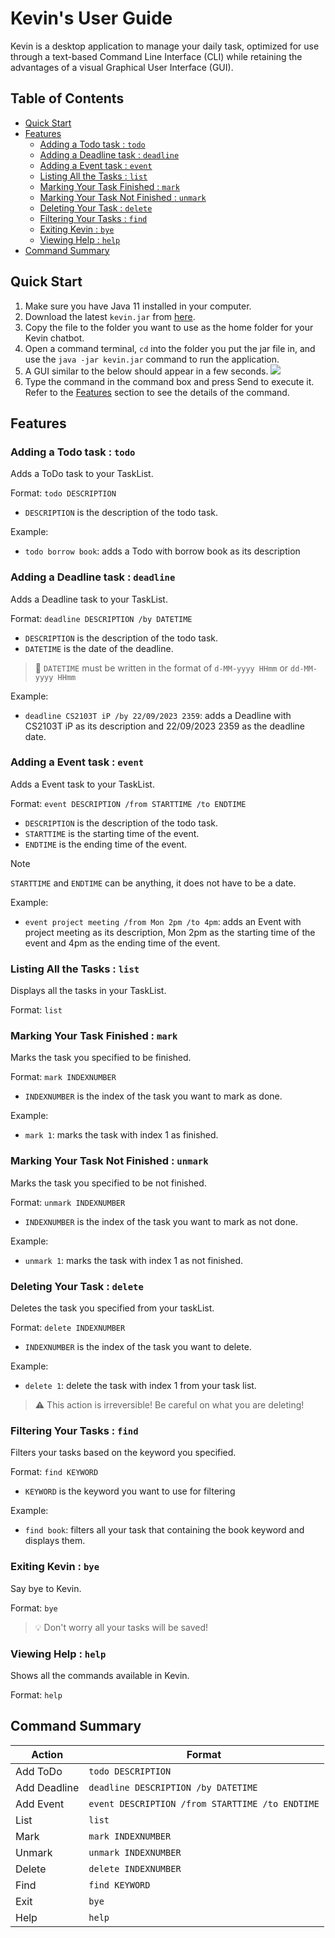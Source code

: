 # Kevin's User Guide

Kevin is a desktop application to manage your daily task, optimized for use through a text-based Command Line Interface 
(CLI) while retaining the advantages of a visual Graphical User Interface (GUI).

## Table of Contents

<!-- TOC -->

  * [Quick Start](#quick-start)
  * [Features](#features-)
    * [Adding a Todo task : `todo`](#adding-a-todo-task--todo)
    * [Adding a Deadline task : `deadline`](#adding-a-deadline-task--deadline)
    * [Adding a Event task : `event`](#adding-a-event-task--event)
    * [Listing All the Tasks : `list`](#listing-all-the-tasks--list)
    * [Marking Your Task Finished : `mark`](#marking-your-task-finished--mark)
    * [Marking Your Task Not Finished : `unmark`](#marking-your-task-not-finished--unmark)
    * [Deleting Your Task : `delete`](#deleting-your-task--delete)
    * [Filtering Your Tasks : `find`](#filtering-your-tasks--find)
    * [Exiting Kevin : `bye`](#exiting-kevin--bye)
    * [Viewing Help : `help`](#viewing-help--help)
  * [Command Summary](#command-summary)
<!-- TOC -->

## Quick Start

1. Make sure you have Java 11 installed in your computer.
2. Download the latest `kevin.jar` from [here](https://github.com/aliciamichellew/ip/releases).
3. Copy the file to the folder you want to use as the home folder for your Kevin chatbot.
4. Open a command terminal, `cd` into the folder you put the jar file in, 
and use the `java -jar kevin.jar` command to run the application.
5. A GUI similar to the below should appear in a few seconds. 
![](/Users/aliciamichellewang/Documents/Y3S1/CS2103T/ip/src/main/resources/images/startPage.png)
6. Type the command in the command box and press Send to execute it. Refer to the [Features](#features-) section to see the details 
of the command.

## Features 

### Adding a Todo task : `todo`

Adds a ToDo task to your TaskList.

Format: `todo DESCRIPTION`
- `DESCRIPTION` is the description of the todo task.

Example:
- `todo borrow book`: adds a Todo with borrow book as its description

### Adding a Deadline task : `deadline`

Adds a Deadline task to your TaskList.

Format: `deadline DESCRIPTION /by DATETIME`
- `DESCRIPTION` is the description of the todo task.
- `DATETIME` is the date of the deadline. 
> :memo: `DATETIME` must be written in the format of `d-MM-yyyy HHmm` or `dd-MM-yyyy HHmm`

Example:
- `deadline CS2103T iP /by 22/09/2023 2359`: adds a Deadline with CS2103T iP as its description and 22/09/2023 2359 as the deadline date.

### Adding a Event task : `event`

Adds a Event task to your TaskList.

Format: `event DESCRIPTION /from STARTTIME /to ENDTIME`
- `DESCRIPTION` is the description of the todo task.
- `STARTTIME` is the starting time of the event. 
- `ENDTIME` is the ending time of the event.

> [!NOTE]
> `STARTTIME` and `ENDTIME` can be anything, it does not have to be a date.

Example:
- `event project meeting /from Mon 2pm /to 4pm`: adds an Event with project meeting as its description,
Mon 2pm as the starting time of the event and 4pm as the ending time of the event.

### Listing All the Tasks : `list`

Displays all the tasks in your TaskList.

Format: `list`

### Marking Your Task Finished : `mark`

Marks the task you specified to be finished. 

Format: `mark INDEXNUMBER`
- `INDEXNUMBER` is the index of the task you want to mark as done. 

Example:
- `mark 1`: marks the task with index 1 as finished.

### Marking Your Task Not Finished : `unmark`

Marks the task you specified to be not finished.

Format: `unmark INDEXNUMBER`
- `INDEXNUMBER` is the index of the task you want to mark as not done.

Example:
- `unmark 1`: marks the task with index 1 as not finished.

### Deleting Your Task : `delete`

Deletes the task you specified from your taskList.

Format: `delete INDEXNUMBER`
- `INDEXNUMBER` is the index of the task you want to delete.

Example:
- `delete 1`: delete the task with index 1 from your task list.

> :warning: This action is irreversible! Be careful on what you are deleting!

### Filtering Your Tasks : `find`

Filters your tasks based on the keyword you specified.

Format: `find KEYWORD`
- `KEYWORD` is the keyword you want to use for filtering

Example:
- `find book`: filters all your task that containing the book keyword and displays them.

### Exiting Kevin : `bye`

Say bye to Kevin. 

Format: `bye`

> :bulb: Don't worry all your tasks will be saved!

### Viewing Help : `help`

Shows all the commands available in Kevin.

Format: `help`

## Command Summary
| Action       | Format                                          |
|--------------|-------------------------------------------------|
| Add ToDo     | `todo DESCRIPTION`                              |
| Add Deadline | `deadline DESCRIPTION /by DATETIME`             | 
| Add Event    | `event DESCRIPTION /from STARTTIME /to ENDTIME` |
| List         | `list`                                          |
| Mark         | `mark INDEXNUMBER`                              |
| Unmark       | `unmark INDEXNUMBER`                            |
| Delete       | `delete INDEXNUMBER`                            |
| Find         | `find KEYWORD`                                  |
| Exit         | `bye`                                           |
| Help         | `help`                                          |


